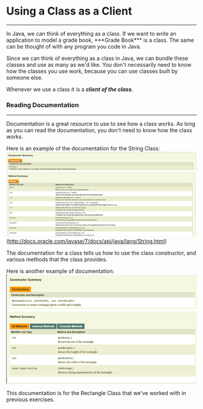 # Using a Class as a Client
<hr>
In Java, we can think of everything as a class. If we want to write an application to model a grade book, ***Grade Book*** is a class. The same can be thought of with any program you code in Java.

Since we can think of everything as a class in Java, we can bundle these classes and use as many as we'd like. You don't necessarily need to know how the classes you use work, because you can use classes built by someone else.

Whenever we use a class it is a ***client of the class***.

### Reading Documentation
<hr>

Documentation is a great resource to use to see how a class works. As long as you can read the documentation, you don't need to know how the class works.

Here is an example of the documentation for the String Class:
![String Class 1](../static/classesAndOOP/Using_Class_As_Client_JavaDoc.png)
![String Class 2](../static/classesAndOOP/Using_Class_As_A_Client_JAvaDoc2.png)
(http://docs.oracle.com/javase/7/docs/api/java/lang/String.html)

The documentation for a class tells us how to use the class constructor, and various methods that the class provides. 

Here is another example of documentation:
![Rect Class](../static/classesAndOOP/Using_A_Class_As_AClient_RectClass.png)

This documentation is for the Rectangle Class that we've worked with in previous exercises.